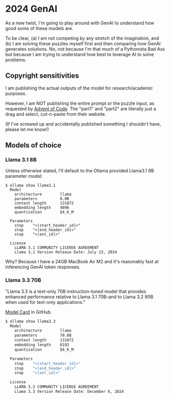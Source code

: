 # 2024 GenAI

As a new twist, I'm going to play around with GenAI to understand how good some of these models are.

To be clear, (a) I am not competing by any stretch of the imagination, and (b) I am solving these puzzles myself first and then comparing how GenAI generates solutions.  No, not because I'm that much of a Pythonista Bad Ass but because I am trying to understand how best to leverage AI to solve problems.

## Copyright sensitivities

I am publishing the actual outputs of the model for research/academic purposes.

However, I am NOT publishing the entire prompt or the puzzle input, as requested by [Advent of Code](https://adventofcode.com/2024/about). The "part1" and "part2" are literally just a drag and select, cut-n-paste from their website.

(If I've screwed up and accidentally published something I shouldn't have, please let me know!)

## Models of choice

### Llama 3.1 8B

Unless otherwise stated, I'll default to the Ollama provided Llama3.1 8B parameter model:

```
$ ollama show llama3.1
  Model
    architecture        llama     
    parameters          8.0B      
    context length      131072    
    embedding length    4096      
    quantization        Q4_K_M    

  Parameters
    stop    "<|start_header_id|>"    
    stop    "<|end_header_id|>"      
    stop    "<|eot_id|>"             

  License
    LLAMA 3.1 COMMUNITY LICENSE AGREEMENT            
    Llama 3.1 Version Release Date: July 23, 2024    
```

Why? Because I have a 24GB MacBook Air M2 and it's reasonably fast at inferencing GenAI token responses.

### Llama 3.3 70B

"Llama 3.3 is a text-only 70B instruction-tuned model that provides enhanced performance relative to Llama 3.1 70B–and to Llama 3.2 90B when used for text-only applications."

[Model Card](https://github.com/meta-llama/llama-models/blob/main/models/llama3_3/MODEL_CARD.md) in GitHub.

```bash
$ ollama show llama3.3
  Model
    architecture        llama     
    parameters          70.6B     
    context length      131072    
    embedding length    8192      
    quantization        Q4_K_M    

  Parameters
    stop    "<|start_header_id|>"    
    stop    "<|end_header_id|>"      
    stop    "<|eot_id|>"             

  License
    LLAMA 3.3 COMMUNITY LICENSE AGREEMENT               
    Llama 3.3 Version Release Date: December 6, 2024    

```